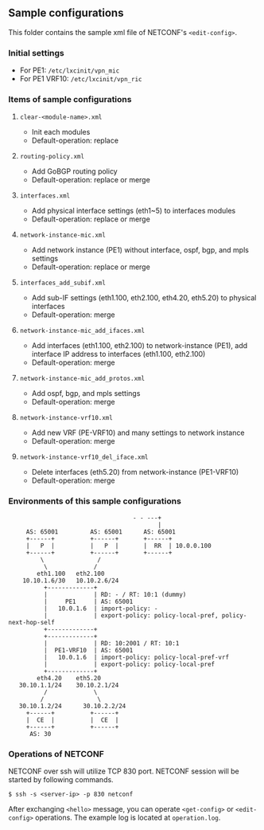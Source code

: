 ## Sample configurations

This folder contains the sample xml file of NETCONF's `<edit-config>`.

### Initial settings

- For PE1: `/etc/lxcinit/vpn_mic`
- For PE1 VRF10: `/etc/lxcinit/vpn_ric`

### Items of sample configurations

1. `clear-<module-name>.xml`
	- Init each modules
	- Default-operation: replace

1. `routing-policy.xml`
	- Add GoBGP routing policy
	- Default-operation: replace or merge

1. `interfaces.xml`
	- Add physical interface settings (eth1~5) to interfaces modules
	- Default-operation: replace or merge

1. `network-instance-mic.xml`
	- Add network instance (PE1) without interface, ospf, bgp, and mpls settings
	- Default-operation: replace or merge

1. `interfaces_add_subif.xml`
	- Add sub-IF settings (eth1.100, eth2.100, eth4.20, eth5.20) to physical interfaces
	- Default-operation: merge
   
1. `network-instance-mic_add_ifaces.xml`
	- Add interfaces (eth1.100, eth2.100) to network-instance (PE1), add interface IP address to interfaces (eth1.100, eth2.100)
   - Default-operation: merge

1. `network-instance-mic_add_protos.xml`
	- Add ospf, bgp, and mpls settings
   - Default-operation: merge

1. `network-instance-vrf10.xml`
	- Add new VRF (PE-VRF10) and many settings to network instance
   - Default-operation: merge

1. `network-instance-vrf10_del_iface.xml`
   - Delete interfaces (eth5.20) from network-instance (PE1-VRF10)
   - Default-operation: merge

### Environments of this sample configurations
~~~
                                   - - ---+
                                          |
     AS: 65001         AS: 65001      AS: 65001
     +------+          +------+       +------+
     |   P  |          |   P  |       |  RR  | 10.0.0.100
     +------+          +------+       +------+
         \               /
          \             /
        eth1.100   eth2.100
    10.10.1.6/30   10.10.2.6/24
          +-------------+
          |             | RD: - / RT: 10:1 (dummy)
          |     PE1     | AS: 65001 
          |   10.0.1.6  | import-policy: -
          |             | export-policy: policy-local-pref, policy-next-hop-self
          +-------------+
          +-------------+
          |             | RD: 10:2001 / RT: 10:1
          |  PE1-VRF10  | AS: 65001
          |   10.0.1.6  | import-policy: policy-local-pref-vrf
          |             | export-policy: policy-local-pref
          +-------------+
        eth4.20    eth5.20
   30.10.1.1/24    30.10.2.1/24
          /             \
         /               \
   30.10.1.2/24      30.10.2.2/24
     +------+          +------+
     |  CE  |          |  CE  |
     +------+          +------+
      AS: 30
~~~

### Operations of NETCONF

NETCONF over ssh will utilize TCP 830 port. NETCONF session will be started by following commands.

```
$ ssh -s <server-ip> -p 830 netconf
```

After exchanging `<hello>` message, you can operate `<get-config>` or `<edit-config>` operations. The example log is located at `operation.log`.

